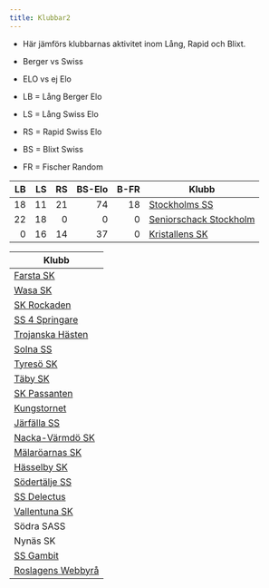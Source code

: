 ```yaml
---
title: Klubbar2
---
```


* Här jämförs klubbarnas aktivitet inom Lång, Rapid och Blixt.
* Berger vs Swiss
* ELO vs ej Elo

* LB = Lång Berger Elo
* LS = Lång Swiss Elo
* RS = Rapid Swiss Elo
* BS = Blixt Swiss
* FR = Fischer Random

|LB|LS|RS|BS-Elo|B-FR|Klubb|
|-:|-:|-:|-----:|---:|-----|
|18|11|21|    74|  18|[Stockholms SS](https://schacksallskapet.se)|
|22|18| 0|     0|   0|[Seniorschack Stockholm](https://www.seniorschackstockholm.se/)|
| 0|16|14|    37|   0|[Kristallens SK](https://kristallen.org)|


|Klubb|
|-----|
|[Farsta SK](https://farstask.se)|
|[Wasa SK](https://wasask.se)|
|[SK Rockaden](https://rockaden.com)|
|[SS 4 Springare](https://4springare.se/)|
|[Trojanska Hästen](https://trojanskahasten.se)|
|[Solna SS](https://solnaschack.org)|
|[Tyresö SK](https://tyresoschack.se)|
|[Täby SK](https://tabyschack.se)|
|[SK Passanten](https://passanten.com)|
|[Kungstornet](https://kungstornetschack.se/)|
|[Järfälla SS](https://www.laget.se/jarfallaschacksallskap)|
|[Nacka-Värmdö SK](https://nackaschack.com)|
|[Mälaröarnas SK](https://www.facebook.com/Malaroschack)|
|[Hässelby SK](https://hasselbyschack.se/)|
|[Södertälje SS](https://www.sodertaljeschack.se/)|
|[SS Delectus](https://schackklubbdelectus.blogspot.com)|
|[Vallentuna SK](https://vallentunaschack.se)|
|Södra SASS|
|Nynäs SK|
|[SS Gambit](https://ssgambit.se/)|
|[Roslagens Webbyrå](https://roslagenswebbyra.se/)|

